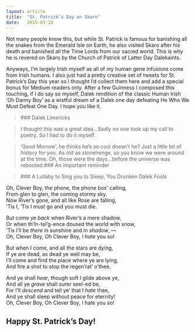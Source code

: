 ```yaml
---
layout: article
title:	"St. Patrick’s Day on Skaro"
date:	2015-03-18
---
```


  Not many people know this, but while St. Patrick is famous for banishing all the snakes from the Emerald Isle on Earth, he also visited Skaro after his death and banished all the Time Lords from our sacred world. This is why he is revered on Skaro by the Church of Patrick of Latter Day Dalekaints.

Anyways, I’m largely Irish myself as all of my human gene infusions come from Irish humans. I also just had a pretty creative set of tweets for St. Patrick’s Day this year so I thought I’d collect them here and add a special bonus for Medium readers only. After a few Guinness I composed this touching, if I do say so myself, Dalek rendition of the classic Human Irish ‘Oh Danny Boy’ as a wistful dream of a Dalek one day defeating He Who We Must Defeat One Day. I hope you like it.


> [](https://twitter.com/CANADALEK/status/577813383728226304)
> [](https://twitter.com/CANADALEK/status/577843085331271680)### Dalek Limericks


> [](https://twitter.com/CANADALEK/status/577850452013936640)I thought this was a great idea…Sadly no one took up my call to poetry. So I had to do it myself.


> [](https://twitter.com/CANADALEK/status/577858219822968832)
> [](https://twitter.com/CANADALEK/status/577858446164385792)‘Good Morrow’, he thinks he’s so cool doesn’t he?
> [](https://twitter.com/CANADALEK/status/577899485415735296)Just a little bit of history for you. As old as stonehenge, so you know we were around at the time. Oh, those were the days…before the universe was rebooted.### An important reminder


> [](https://twitter.com/CANADALEK/status/577956086860369920)### A Lullaby to Sing you to Sleep, You Drunken Dalek Fools

Oh, Clever Boy, the phone, the phone box’ calling,  
From glen to glen, the coming stormy sky.  
Now River’s gone, and all like Rose are falling,  
‘Tis I, ‘Tis I must go and you must die.

But come ye *back* when River’s a mere shadow,  
Or when th’In-tel’g-ence doused the world with snow,  
‘Tis I’ll be *there* in sunshine and in *shadow*, —  
Oh, Clever Boy, *Oh* Clever Boy, I *hate* you so!

But when I come, and all the stars are dying,  
If ye are dead, as dead ye well may be,  
I’ll come and find the place where ye are lying,  
And fire a shot to stop the regen’rat’ o’thee.

And ye shall *hear*, though soft I glide above ye,  
And all ye *grave* shall surer seel-ed be,  
For I’ll *descend* and tell ye’ that I *hate* thee,  
And ye shall sleep without peace for eternity!  
Oh, Clever Boy, Oh Clever Boy, I hate you so!

Happy St. Patrick’s Day!
------------------------

  
